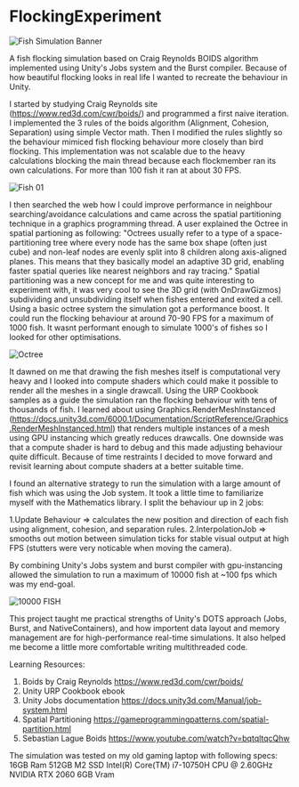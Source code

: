 # FlockingExperiment

![Fish Simulation Banner](https://github.com/user-attachments/assets/7314012f-1633-4734-b688-28147bc7d194)


A fish flocking simulation based on Craig Reynolds BOIDS algorithm implemented using Unity's Jobs system and the Burst compiler.
Because of how beautiful flocking looks in real life I wanted to recreate the behaviour in Unity. 

I started by studying Craig Reynolds site (https://www.red3d.com/cwr/boids/) and programmed a first naive iteration.
I implemented the 3 rules of the boids algorithm (Alignment, Cohesion, Separation) using simple Vector math. 
Then I modified the rules slightly so the behaviour mimiced fish flocking behaviour more closely than bird flocking. 
This implementation was not scalable due to the heavy calculations blocking the main thread because each flockmember ran its own calculations.
For more than 100 fish it ran at about 30 FPS. 

![Fish 01](https://github.com/user-attachments/assets/2853cbd8-9b97-4607-9e97-0e029f52c04b)

I then searched the web how I could improve performance in neighbour searching/avoidance calculations and came across the spatial partitioning technique in a graphics programming thread. 
A user explained the Octree in spatial partioning as following: 
"Octrees usually refer to a type of a space-partitioning tree where every node has the same box shape (often just cube) and non-leaf nodes are evenly split into 8 children along axis-aligned planes. 
This means that they basically model an adaptive 3D grid, enabling faster spatial queries like nearest neighbors and ray tracing." 
Spatial partitioning was a new concept for me and was quite interesting to experiment with, it was very cool to see the 3D grid (with OnDrawGizmos) subdividing and unsubdividing itself when fishes entered and exited a cell.
Using a basic octree system the simulation got a performance boost. It could run the flocking behaviour at around 70-90 FPS for a maximum of 1000 fish. It wasnt performant enough to simulate 1000's of fishes so I looked for other optimisations.  

![Octree](https://github.com/user-attachments/assets/aa9a11d0-49da-469f-997e-217f3a37a8c6)

It dawned on me that drawing the fish meshes itself is computational very heavy and I looked into compute shaders which could make it possible to render all the meshes in a single drawcall. 
Using the URP Cookbook samples as a guide the simulation ran the flocking behaviour with tens of thousands of fish. I learned about using Graphics.RenderMeshInstanced (https://docs.unity3d.com/6000.1/Documentation/ScriptReference/Graphics.RenderMeshInstanced.html)
that renders multiple instances of a mesh using GPU instancing which greatly reduces drawcalls. One downside was that a compute shader is hard to debug and this made adjusting behaviour quite difficult. 
Because of time restraints I decided to move forward and revisit learning about compute shaders at a better suitable time.  

I found an alternative strategy to run the simulation with a large amount of fish which was using the Job system. It took a little time to familiarize myself with the Mathematics library.
I split the behaviour up in 2 jobs:

1.Update Behaviour => calculates the new position and direction of each fish using alignment, cohesion, and separation rules.
2.InterpolationJob => smooths out motion between simulation ticks for stable visual output at high FPS (stutters were very noticable when moving the camera).

By combining Unity's Jobs system and burst compiler with gpu-instancing allowed the simulation to run a maximum of 10000 fish at ~100 fps which was my end-goal.

![10000 FISH](https://github.com/user-attachments/assets/c9e4feb5-33e6-4d6a-b84d-196b320b601a)


This project taught me practical strengths of Unity's DOTS approach (Jobs, Burst, and NativeContainers), and how importent data layout and memory management are for high-performance real-time simulations. 
It also helped me become a little more comfortable writing multithreaded code.

Learning Resources: 

1. Boids by Craig Reynolds https://www.red3d.com/cwr/boids/
2. Unity URP Cookbook ebook 
3. Unity Jobs documentation https://docs.unity3d.com/Manual/job-system.html
4. Spatial Partitioning https://gameprogrammingpatterns.com/spatial-partition.html
5. Sebastian Lague Boids https://www.youtube.com/watch?v=bqtqltqcQhw

The simulation was tested on my old gaming laptop with following specs:
16GB Ram
512GB M2 SSD
Intel(R) Core(TM) i7-10750H CPU @ 2.60GHz
NVIDIA RTX 2060 6GB Vram
